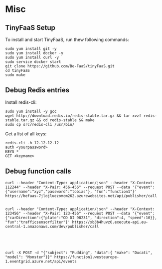 # Misc

## TinyFaaS Setup

To install and start TinyFaaS, run thew following commands:

```
sudo yum install git -y
sudo yum install docker -y
sudo yum install curl -y
sudo service docker start
git clone https://github.com/Be-FaaS/tinyFaaS.git
cd tinyFaaS
sudo make
```

## Debug Redis entries

Install redis-cli:

```
sudo yum install -y gcc
wget http://download.redis.io/redis-stable.tar.gz && tar xvzf redis-stable.tar.gz && cd redis-stable && make
sudo cp src/redis-cli /usr/bin/
```

Get a list of all keys:

```
redis-cli -h 12.12.12.12
auth <yourpassword>
KEYS *
GET <keyname>
```

## Debug function calls

```
curl --header "Content-Type: application/json" --header "X-Context: 112244" --header "X-Pair: 456-456" --request POST --data '{"event":{"username":"xyz","password":"tobias"}, "fun":"function1"}' https://befaas-7jlojluezomcm262.azurewebsites.net/api/publisher/call


curl --header "Content-Type: application/json" --header "X-Context: 123456" --header "X-Pair: 123-456" --request POST --data '{"event":{"carDirection":{"plate":"OD DI 98231", "direction":4, "speed":10}}, "fun":"trafficsensorfilter"}' https://xb3b4huvz6.execute-api.eu-central-1.amazonaws.com/dev/publisher/call





curl -X POST -d "{"subject": "Pudding", "data":{ "make": "Ducati", "model": "Monster"}}" https://function1.westeurope-1.eventgrid.azure.net/api/events
```
